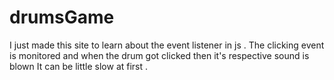 # drumsGame
I just made this site to learn about the event listener in js . The clicking event is monitored and when the drum got clicked then it's respective sound is blown 
It can be little slow at first .
